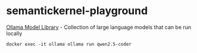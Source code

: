 # semantickernel-playground


[Ollama Model Library](https://ollama.com/library) - Collection of large language models that can be run locally

`docker exec -it ollama ollama run qwen2.5-coder`